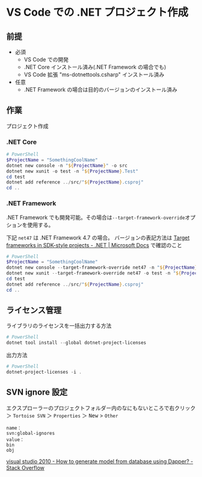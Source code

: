 # VS Code での .NET プロジェクト作成

## 前提

- 必須
  - VS Code での開発
  - .NET Core インストール済み(.NET Framework の場合でも)
  - VS Code 拡張 "ms-dotnettools.csharp" インストール済み
- 任意
  - .NET Framework の場合は目的のバージョンのインストール済み

## 作業

プロジェクト作成

### .NET Core

```powershell
# PowerShell
$ProjectName = "SomethingCoolName"
dotnet new console -n "${ProjectName}" -o src
dotnet new xunit -o test -n "${ProjectName}.Test"
cd test
dotnet add reference ../src/"${ProjectName}.csproj"
cd ..

```

### .NET Framework

.NET Framework でも開発可能。その場合は`--target-framework-override`オプションを使用する。

下記 `net47` は .NET Framework 4.7 の場合。
バージョンの表記方法は [Target frameworks in SDK-style projects - .NET | Microsoft Docs](https://docs.microsoft.com/en-us/dotnet/standard/frameworks) で確認のこと

```powershell
# PowerShell
$ProjectName = "SomethingCoolName"
dotnet new console --target-framework-override net47 -n "${ProjectName}" -o src
dotnet new xunit --target-framework-override net47 -o test -n "${ProjectName}.Test"
cd test
dotnet add reference ../src/"${ProjectName}.csproj"
cd ..

```

## ライセンス管理

ライブラリのライセンスを一括出力する方法

```powershell
# PowerShell
dotnet tool install --global dotnet-project-licenses
```

出力方法

```powershell
# PowerShell
dotnet-project-licenses -i .
```

## SVN ignore 設定

エクスプローラーのプロジェクトフォルダー内のなにもないところで右クリック＞ `Tortoise SVN` ＞ `Properties` ＞ <kbd>New</kbd> > `Other`

```
name：
svn:global-ignores
value：
bin
obj

```

[visual studio 2010 - How to generate model from database using Dapper? - Stack Overflow](https://stackoverflow.com/questions/11056141/how-to-generate-model-from-database-using-dapper)
